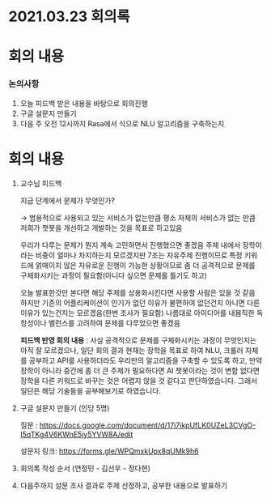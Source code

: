 # 2021.03.23 회의록



# 회의 내용

### 논의사항

1. 오늘 피드백 받은 내용을 바탕으로 회의진행
2. 구글 설문지 만들기 
4. 다음 주 오전 12시까지 Rasa에서 식으로 NLU 알고리즘을 구축하는지



# 회의 내용

1. 교수님 피드백

   지금 단계에서 문제가 무엇인가? 

   → 범용적으로 사용되고 있는 서비스가 없는만큼 평소 자체의 서비스가 없는 만큼 저희가 챗봇을 개선하고 개발하는 것을 목표로 하고있음 

   우리가 다루는 문제가 뭔지 계속 고민하면서 진행했으면 좋겠음 주제 내에서 장학이라는 비중이 얼마나 차지하는지 모르겠지만 7조는 자유주제 진행이므로 특정 키워드에 얽매이지 않은 자유로운 진행이 가능한 상황이므로 좀 더 공격적으로 문제를 구체화시키는 과정이 필요함(아니다 싶으면 문제를 틀기도 하고) 

   오늘 발표한것만 본다면 해당 주제를 상용화시킨다면 사용할 사람은 있을 것 같음 하지만 기존의 어플리케이션이 인기가 없던 이유가 불편하여 없던건지 아니면 다른 이유가 있는건지는 모르겠음(한번 조사가 필요함) 나름대로 아이디어를 내봄직한 독창성이나 밸런스를 고려하여 문제를 다루었으면 좋겠음

   **피드백 반영 회의 내용** : 사실 공격적으로 문제를 구체화시키는 과정이 무엇인지는 아직 잘 모르겠으나, 일단 회의 결과 현재는 장학을 목표로 하여 NLU, 크롤러 자체를 공부하고 API를 사용하더라도 우리만의 알고리즘을 구축할 수 있도록 하고, 만약 장학이 아니라 중간에 좀 더 큰 주제가 필요하다면 AI 챗봇이라는 것이 변함 없다면 장학을 다른 키워드로 바꾸는 것은 어렵지 않을 것 같다고 판단하였습니다. 그래서 일단은 해당 기술들을 공부해보기로 하였습니다. 

2. 구글 설문지 만들기 (인당 5명)

   질문 : https://docs.google.com/document/d/17i7ikpUfLK0UZeL3CVgO-I5qTKg4V6KWnE5jy5YVW8A/edit 

   설문지 링크: https://forms.gle/WPQmxkUpx8qUMk9h6

3. 회의록 작성 순서 (연정민 - 김선우 - 정다현)

4. 다음주까지 설문 조사 결과로 주제 선정하고, 공부한 내용으로 발표하기
